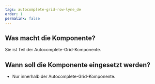 ```yaml
---
tags: autocomplete-grid-row-lyne_de
order: 1
permalink: false
---
```


## Was macht die Komponente?
Sie ist Teil der Autocomplete-Grid-Komponente.

## Wann soll die Komponente eingesetzt werden?
* Nur innerhalb der Autocomplete-Grid-Komponente.
